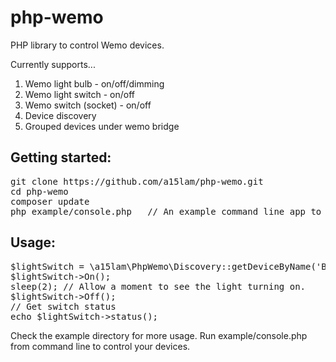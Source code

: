 # php-wemo
PHP library to control Wemo devices.

Currently supports...

1. Wemo light bulb - on/off/dimming 
2. Wemo light switch - on/off
3. Wemo switch (socket) - on/off
4. Device discovery
5. Grouped devices under wemo bridge


## Getting started:

<pre>
git clone https://github.com/a15lam/php-wemo.git
cd php-wemo
composer update
php example/console.php   // An example command line app to control your wemo devices.
</pre>

## Usage:

<pre>
$lightSwitch = \a15lam\PhpWemo\Discovery::getDeviceByName('Bed Room Light'); // Use your wemo device name as they show on your wemo app. Supports grouped devices
$lightSwitch->On();
sleep(2); // Allow a moment to see the light turning on.
$lightSwitch->Off();
// Get switch status
echo $lightSwitch->status();
</pre>

Check the example directory for more usage. Run example/console.php from command line to control your devices.
